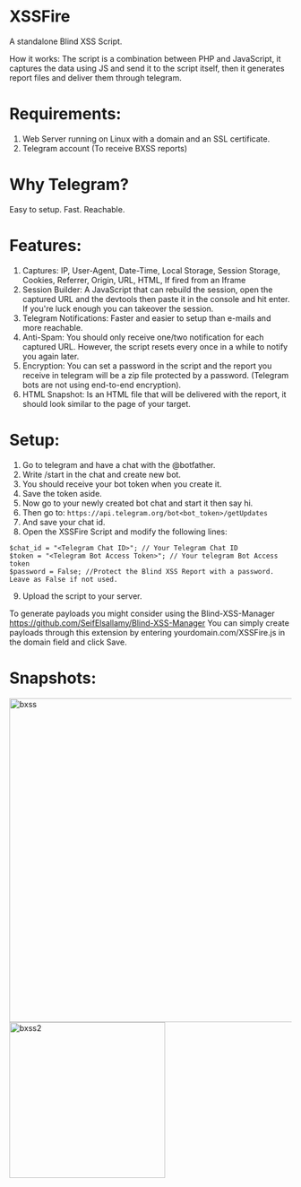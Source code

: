 # XSSFire
A standalone Blind XSS Script.

How it works:
The script is a combination between PHP and JavaScript, it captures the data using JS and send it to the script itself, then it generates report files and deliver them through telegram. 

# Requirements:
1. Web Server running on Linux with a domain and an SSL certificate.
2. Telegram account (To receive BXSS reports)

# Why Telegram?
Easy to setup.
Fast.
Reachable.

# Features:
1. Captures: IP, User-Agent, Date-Time, Local Storage, Session Storage, Cookies, Referrer, Origin, URL, HTML, If fired from an Iframe  
2. Session Builder: A JavaScript that can rebuild the session, open the captured URL and the devtools then paste it in the console and hit enter. If you're luck enough you can takeover the session.
3. Telegram Notifications: Faster and easier to setup than e-mails and more reachable.
4. Anti-Spam: You should only receive one/two notification for each captured URL. However, the script resets every once in a while to notify you again later.
5. Encryption: You can set a password in the script and the report you receive in telegram will be a zip file protected by a password. (Telegram bots are not using end-to-end encryption).
6. HTML Snapshot: Is an HTML file that will be delivered with the report, it should look similar to the page of your target.

# Setup:
1. Go to telegram and have a chat with the @botfather.
2. Write /start in the chat and create new bot.
3. You should receive your bot token when you create it.
4. Save the token aside.
5. Now go to your newly created bot chat and start it then say hi.
6. Then go to: `https://api.telegram.org/bot<bot_token>/getUpdates`
7. And save your chat id.
8. Open the XSSFire Script and modify the following lines:
```
$chat_id = "<Telegram Chat ID>"; // Your Telegram Chat ID
$token = "<Telegram Bot Access Token>"; // Your telegram Bot Access token
$password = False; //Protect the Blind XSS Report with a password. Leave as False if not used.
```
9. Upload the script to your server.

To generate payloads you might consider using the Blind-XSS-Manager https://github.com/SeifElsallamy/Blind-XSS-Manager
You can simply create payloads through this extension by entering yourdomain.com/XSSFire.js in the domain field and click Save.

# Snapshots:

<img width="578" alt="bxss" src="https://user-images.githubusercontent.com/11223632/210347560-fb24b4fb-9927-4973-8a39-42802c308601.png">
<img width="278" alt="bxss2" src="https://user-images.githubusercontent.com/11223632/210348003-c4d49ac0-62ea-4fca-8b4b-c2247bdd1c1d.png">
